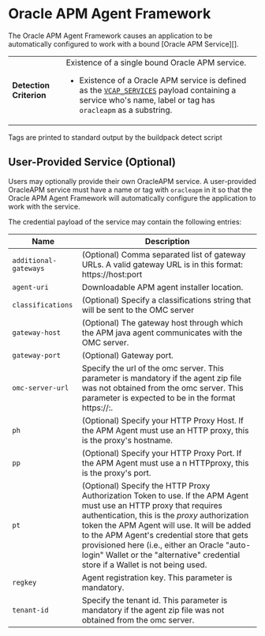 # Oracle APM Agent Framework
The Oracle APM Agent Framework causes an application to be automatically configured to work with a bound [Oracle APM Service][].

<table>
  <tr>
    <td><strong>Detection Criterion</strong></td><td>Existence of a single bound Oracle APM service.
      <ul>
        <li>Existence of a Oracle APM service is defined as the <a href="http://docs.cloudfoundry.org/devguide/deploy-apps/environment-variable.html#VCAP-SERVICES"><code>VCAP_SERVICES</code></a> payload containing a service who's name, label or tag has <code>oracleapm</code> as a substring.</li>
      </ul>
    </td>
  </tr>
 </table>
Tags are printed to standard output by the buildpack detect script

## User-Provided Service (Optional)
Users may optionally provide their own OracleAPM service. A user-provided OracleAPM service must have a name or tag with `oracleapm` in it so that the Oracle APM Agent Framework will automatically configure the application to work with the service.

The credential payload of the service may contain the following entries:

| Name | Description
| ---- | -----------
| `additional-gateways` |  (Optional) Comma separated list of gateway URLs. A valid gateway URL is in this format: https://host:port
| `agent-uri` | Downloadable APM agent installer location.  
| `classifications` | (Optional) Specify a classifications string that will be sent to the OMC server
| `gateway-host` | (Optional) The gateway host through which the APM java agent communicates with the OMC server.
| `gateway-port` | (Optional) Gateway port.
| `omc-server-url` | Specify the url of the omc server. This parameter is mandatory                                  if the agent zip file was not obtained from the omc server.                                  This parameter is expected to be in the format https://<host>:<port>.
| `ph` | (Optional) Specify your HTTP Proxy Host. If the APM Agent must use an HTTP proxy, this is the proxy's hostname.
| `pp` | (Optional) Specify your HTTP Proxy Port. If the APM Agent must use a n HTTPproxy, this is the proxy's port.
| `pt` | (Optional) Specify the HTTP Proxy Authorization Token to use. If the APM Agent must use an HTTP proxy that requires authentication, this is the *proxy* authorization token the APM Agent will use. It will be added to the APM Agent's credential store that gets provisioned here (i.e., either an Oracle "auto-login" Wallet or the "alternative" credential                     store if a Wallet is not being used.
| `regkey` | Agent registration key.  This parameter is mandatory. 
| `tenant-id` | Specify the tenant id. This parameter is mandatory if the agent zip file was not obtained from the omc server.



